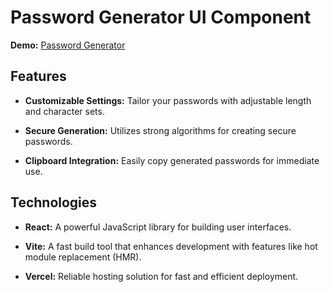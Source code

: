 # Password Generator UI Component

**Demo:** [Password Generator](https://react-password-generator-bhatiapankajs-projects.vercel.app/)

## Features

- **Customizable Settings:** Tailor your passwords with adjustable length and character sets.
  
- **Secure Generation:** Utilizes strong algorithms for creating secure passwords.
  
- **Clipboard Integration:** Easily copy generated passwords for immediate use.

## Technologies

- **React:** A powerful JavaScript library for building user interfaces.
  
- **Vite:** A fast build tool that enhances development with features like hot module replacement (HMR).
  
- **Vercel:** Reliable hosting solution for fast and efficient deployment.
